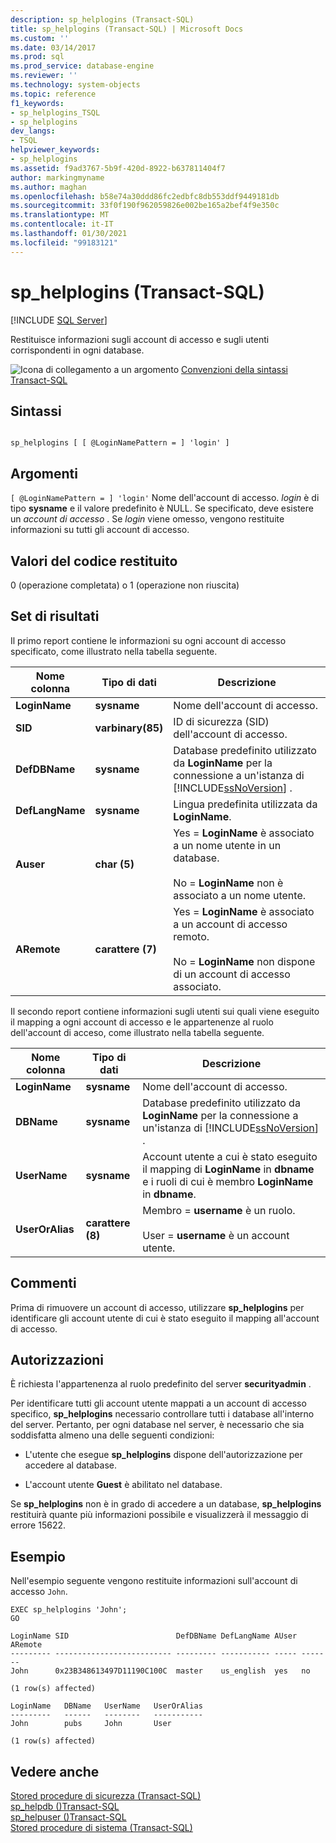 ```yaml
---
description: sp_helplogins (Transact-SQL)
title: sp_helplogins (Transact-SQL) | Microsoft Docs
ms.custom: ''
ms.date: 03/14/2017
ms.prod: sql
ms.prod_service: database-engine
ms.reviewer: ''
ms.technology: system-objects
ms.topic: reference
f1_keywords:
- sp_helplogins_TSQL
- sp_helplogins
dev_langs:
- TSQL
helpviewer_keywords:
- sp_helplogins
ms.assetid: f9ad3767-5b9f-420d-8922-b637811404f7
author: markingmyname
ms.author: maghan
ms.openlocfilehash: b58e74a30ddd86fc2edbfc8db553ddf9449181db
ms.sourcegitcommit: 33f0f190f962059826e002be165a2bef4f9e350c
ms.translationtype: MT
ms.contentlocale: it-IT
ms.lasthandoff: 01/30/2021
ms.locfileid: "99183121"
---
```

# <a name="sp_helplogins-transact-sql"></a>sp_helplogins (Transact-SQL)
[!INCLUDE [SQL Server](../../includes/applies-to-version/sqlserver.md)]

  Restituisce informazioni sugli account di accesso e sugli utenti corrispondenti in ogni database.  
  
 ![Icona di collegamento a un argomento](../../database-engine/configure-windows/media/topic-link.gif "Icona di collegamento a un argomento") [Convenzioni della sintassi Transact-SQL](../../t-sql/language-elements/transact-sql-syntax-conventions-transact-sql.md)  
  
## <a name="syntax"></a>Sintassi  
  
```  
  
sp_helplogins [ [ @LoginNamePattern = ] 'login' ]  
```  
  
## <a name="arguments"></a>Argomenti  
`[ @LoginNamePattern = ] 'login'` Nome dell'account di accesso. *login* è di tipo **sysname** e il valore predefinito è NULL. Se specificato, deve esistere un *account di accesso* . Se *login* viene omesso, vengono restituite informazioni su tutti gli account di accesso.  
  
## <a name="return-code-values"></a>Valori del codice restituito  
 0 (operazione completata) o 1 (operazione non riuscita)  
  
## <a name="result-sets"></a>Set di risultati  
 Il primo report contiene le informazioni su ogni account di accesso specificato, come illustrato nella tabella seguente.  
  
|Nome colonna|Tipo di dati|Descrizione|  
|-----------------|---------------|-----------------|  
|**LoginName**|**sysname**|Nome dell'account di accesso.|  
|**SID**|**varbinary(85)**|ID di sicurezza (SID) dell'account di accesso.|  
|**DefDBName**|**sysname**|Database predefinito utilizzato da **LoginName** per la connessione a un'istanza di [!INCLUDE[ssNoVersion](../../includes/ssnoversion-md.md)] .|  
|**DefLangName**|**sysname**|Lingua predefinita utilizzata da **LoginName**.|  
|**Auser**|**char (5)**|Yes = **LoginName** è associato a un nome utente in un database.<br /><br /> No = **LoginName** non è associato a un nome utente.|  
|**ARemote**|**carattere (7)**|Yes = **LoginName** è associato a un account di accesso remoto.<br /><br /> No = **LoginName** non dispone di un account di accesso associato.|  
  
 Il secondo report contiene informazioni sugli utenti sui quali viene eseguito il mapping a ogni account di accesso e le appartenenze al ruolo dell'account di acceso, come illustrato nella tabella seguente.  
  
|Nome colonna|Tipo di dati|Descrizione|  
|-----------------|---------------|-----------------|  
|**LoginName**|**sysname**|Nome dell'account di accesso.|  
|**DBName**|**sysname**|Database predefinito utilizzato da **LoginName** per la connessione a un'istanza di [!INCLUDE[ssNoVersion](../../includes/ssnoversion-md.md)] .|  
|**UserName**|**sysname**|Account utente a cui è stato eseguito il mapping di **LoginName** in **dbname** e i ruoli di cui è membro **LoginName** in **dbname**.|  
|**UserOrAlias**|**carattere (8)**|Membro = **username** è un ruolo.<br /><br /> User = **username** è un account utente.|  
  
## <a name="remarks"></a>Commenti  
 Prima di rimuovere un account di accesso, utilizzare **sp_helplogins** per identificare gli account utente di cui è stato eseguito il mapping all'account di accesso.  
  
## <a name="permissions"></a>Autorizzazioni  
 È richiesta l'appartenenza al ruolo predefinito del server **securityadmin** .  
  
 Per identificare tutti gli account utente mappati a un account di accesso specifico, **sp_helplogins** necessario controllare tutti i database all'interno del server. Pertanto, per ogni database nel server, è necessario che sia soddisfatta almeno una delle seguenti condizioni:  
  
-   L'utente che esegue **sp_helplogins** dispone dell'autorizzazione per accedere al database.  
  
-   L'account utente **Guest** è abilitato nel database.  
  
 Se **sp_helplogins** non è in grado di accedere a un database, **sp_helplogins** restituirà quante più informazioni possibile e visualizzerà il messaggio di errore 15622.  
  
## <a name="examples"></a>Esempio  
 Nell'esempio seguente vengono restituite informazioni sull'account di accesso `John`.  
  
```  
EXEC sp_helplogins 'John';  
GO  
  
LoginName SID                        DefDBName DefLangName AUser ARemote   
--------- -------------------------- --------- ----------- ----- -------   
John      0x23B348613497D11190C100C  master    us_english  yes   no  
  
(1 row(s) affected)  
  
LoginName   DBName   UserName   UserOrAlias   
---------   ------   --------   -----------   
John        pubs     John       User          
  
(1 row(s) affected)  
```  
  
## <a name="see-also"></a>Vedere anche  
 [Stored procedure di sicurezza &#40;Transact-SQL&#41;](../../relational-databases/system-stored-procedures/security-stored-procedures-transact-sql.md)   
 [sp_helpdb &#40;&#41;Transact-SQL ](../../relational-databases/system-stored-procedures/sp-helpdb-transact-sql.md)   
 [sp_helpuser &#40;&#41;Transact-SQL ](../../relational-databases/system-stored-procedures/sp-helpuser-transact-sql.md)   
 [Stored procedure di sistema &#40;Transact-SQL&#41;](../../relational-databases/system-stored-procedures/system-stored-procedures-transact-sql.md)  
  
  
